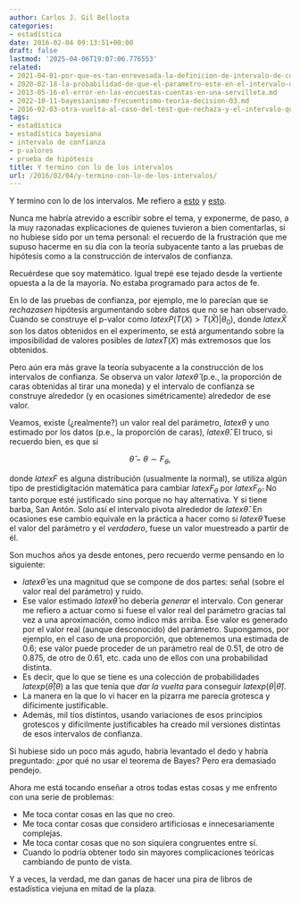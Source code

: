 ```yaml
---
author: Carlos J. Gil Bellosta
categories:
- estadística
date: 2016-02-04 09:13:51+00:00
draft: false
lastmod: '2025-04-06T19:07:06.776553'
related:
- 2021-04-01-por-que-es-tan-enrevesada-la-definicion-de-intervalo-de-confianza.md
- 2020-02-18-la-probabilidad-de-que-el-parametro-este-en-el-intervalo-de-confianza-es-95.md
- 2013-05-16-el-error-en-las-encuestas-cuentas-en-una-servilleta.md
- 2022-10-11-bayesianismo-frecuentismo-teoria-decision-03.md
- 2016-02-03-otra-vuelta-al-caso-del-test-que-rechaza-y-el-intervalo-que-contiene.md
tags:
- estadística
- estadística bayesiana
- intervalo de confianza
- p-valores
- prueba de hipótesis
title: Y termino con lo de los intervalos
url: /2016/02/04/y-termino-con-lo-de-los-intervalos/
---
```


Y termino con lo de los intervalos. Me refiero a [esto](https://datanalytics.com/2016/01/29/el-test-rechaza-pero-el-intervalo-contiene-contraejemplos/) y [esto](https://datanalytics.com/2016/02/03/otra-vuelta-al-caso-del-test-que-rechaza-y-el-intervalo-que-contiene/).

Nunca me habría atrevido a escribir sobre el tema, y exponerme, de paso, a la muy razonadas explicaciones de quienes tuvieron a bien comentarlas, si no hubiese sido por un tema personal: el recuerdo de la frustración que me supuso hacerme en su día con la teoría subyacente tanto a las pruebas de hipótesis como a la construcción de intervalos de confianza.

Recuérdese que soy matemático. Igual trepé ese tejado desde la vertiente opuesta a la de la mayoría. No estaba programado para actos de fe.

En lo de las pruebas de confianza, por ejemplo, me lo parecían que se _rechazasen_ hipótesis argumentando sobre datos que no se han observado. Cuando se construye el p-valor como $latex P(T(X) > T(\hat{X})| \theta_0)$, donde $latex \hat{X}$ son los datos obtenidos en el experimento, se está argumentando sobre la imposibilidad de valores posibles de $latex T(X)$ más extremosos que los obtenidos.

Pero aún era más grave la teoría subyacente a la construcción de los intervalos de confianza. Se observa un valor $latex \hat{\theta}$ (p.e., la proporción de caras obtenidas al tirar una moneda) y el intervalo de confianza se construye alrededor (y en ocasiones simétricamente) alrededor de ese valor.

Veamos, existe (¿realmente?) un valor real del parámetro, $latex \theta$ y uno estimado por los datos (p.e., la proporción de caras), $latex \hat{\theta}$. El truco, si recuerdo bien, es que si

$$ \hat{\theta} - \theta \sim F_\theta,$$

donde $latex F$ es alguna distribución (usualmente la normal), se utiliza algún tipo de prestidigitación matemática para cambiar $latex F_\theta$ por $latex F_{\hat{\theta}}$. No tanto porque esté justificado sino porque no hay alternativa. Y si tiene barba, San Antón. Solo así el intervalo pivota alrededor de $latex \hat{\theta}$. En ocasiones ese cambio equivale en la práctica a hacer como si $latex \hat{\theta}$ fuese el valor del parámetro y el _verdadero_, fuese un valor muestreado a partir de él.

Son muchos años ya desde entones, pero recuerdo verme pensando en lo siguiente:

* $latex \hat{\theta}$ es una magnitud que se compone de dos partes: señal (sobre el valor real del parámetro) y ruido.
* Ese valor estimado $latex \hat{\theta}$ no debería _generar_ el intervalo. Con generar me refiero a actuar como si fuese el valor real del parámetro gracias tal vez a una aproximación, como indico más arriba. Ese valor es generado por el valor real (aunque desconocido) del parámetro. Supongamos, por ejemplo, en el caso de una proporción, que obtenemos una estimada de 0.6; ese valor puede proceder de un parámetro real de 0.51, de otro de 0.875, de otro de 0.61, etc. cada uno de ellos con una probabilidad distinta.
* Es decir, que lo que se tiene es una colección de probabilidades $latex p(\hat{\theta}|\theta)$ a las que tenía que _dar la vuelta_ para conseguir $latex p(\theta|\hat{\theta})$.
* La manera en la que lo vi hacer en la pizarra me parecía grotesca y difícimente justificable.
* Además, mil tíos distintos, usando variaciones de esos principios grotescos y difícilmente justificables ha creado mil versiones distintas de esos intervalos de confianza.

Si hubiese sido un poco más agudo, habría levantado el dedo y habría preguntado: ¿por qué no usar el teorema de Bayes? Pero era demasiado pendejo.

Ahora me está tocando enseñar a otros todas estas cosas y me enfrento con una serie de problemas:

* Me toca contar cosas en las que no creo.
* Me toca contar cosas que considero artificiosas e innecesariamente complejas.
* Me toca contar cosas que no son siquiera congruentes entre sí.
* Cuando lo podría obtener todo sin mayores complicaciones teóricas cambiando de punto de vista.

Y a veces, la verdad, me dan ganas de hacer una pira de libros de estadística viejuna en mitad de la plaza.